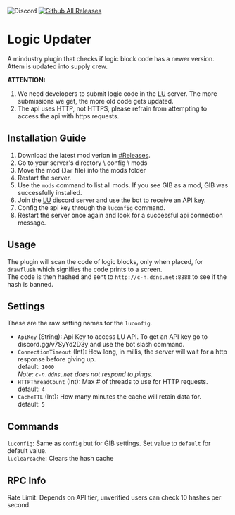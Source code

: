 ![Discord](https://img.shields.io/discord/1083519371068047390)
[![Github All Releases](https://img.shields.io/github/downloads/L0615T1C5-216AC-9437/LogicUpdater/total.svg)]()
# Logic Updater
A mindustry plugin that checks if logic block code has a newer version. Attem is updated into supply crew.

 **ATTENTION:**
1) We need developers to submit logic code in the [LU](https://discord.gg/rtC4mmdWZa) server. The more submissions we get, the more old code gets updated.
2) The api uses HTTP, not HTTPS, please refrain from attempting to access the api with https requests.

## Installation Guide
1. Download the latest mod verion in [#Releases](https://github.com/L0615T1C5-216AC-9437/LogicUpdater/releases).  
2. Go to your server's directory \ config \ mods
3. Move the mod (`Jar` file) into the mods folder  
4. Restart the server.  
5. Use the `mods` command to list all mods. If you see GIB as a mod, GIB was successfully installed.  
6. Join the [LU](https://discord.gg/rtC4mmdWZa) discord server and use the bot to receive an API key.  
7. Config the api key through the `luconfig` command.  
8. Restart the server once again and look for a successful api connection message.  

## Usage
The plugin will scan the code of logic blocks, only when placed, for `drawflush` which signifies the code prints to a screen.  
The code is then hashed and sent to `http://c-n.ddns.net:8888` to see if the hash is banned.  

## Settings  
These are the raw setting names for the `luconfig`.
* `ApiKey` (String): Api Key to access LU API. To get an API key go to discord.gg/v7SyYd2D3y and use the bot slash command.
* `ConnectionTimeout` (Int): How long, in millis, the server will wait for a http response before giving up.  
default: `1000`  
*Note: `c-n.ddns.net` does not respond to pings.*   
* `HTTPThreadCount` (Int): Max # of threads to use for HTTP requests.  
default: `4`  
* `CacheTTL` (Int): How many minutes the cache will retain data for.  
default: `5`  

## Commands  
`luconfig`: Same as `config` but for GIB settings. Set value to `default` for default value.  
`luclearcache`: Clears the hash cache

## RPC Info
Rate Limit: Depends on API tier, unverified users can check 10 hashes per second.
